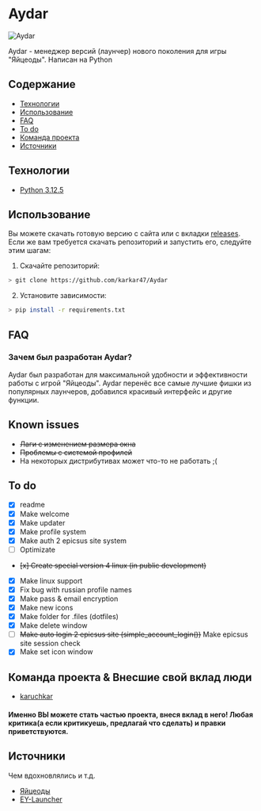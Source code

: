 # Aydar

![Aydar](https://github.com/karkar47/Aydar/blob/main/media/icons/png/aydar-full-white.png)

Aydar - менеджер версий (лаунчер) нового поколения для игры "Яйцеоды". Написан на Python

## Содержание
- [Технологии](#технологии)
- [Использование](#использование)
- [FAQ](#faq)
- [To do](#to-do)
- [Команда проекта](#команда-проекта)
- [Источники](#источники)

## Технологии
- [Python 3.12.5](https://www.python.org/downloads/release/python-3125/)

## Использование
Вы можете скачать готовую версию с сайта или с вкладки [releases](https://github.com/karkar47/Aydar/releases). Если же вам требуется скачать репозиторий и запустить его, следуйте этим шагам:

1. Скачайте репозиторий:
```sh
> git clone https://github.com/karkar47/Aydar
```

2. Установите зависимости:
```sh
> pip install -r requirements.txt
```

## FAQ 
<!--В этом разделе вы можете найти ответы на самые часто задаваемые вопросы.-->

### Зачем был разработан Aydar?
Aydar был разработан для максимальной удобности и эффективности работы с игрой "Яйцеоды". Aydar перенёс все самые лучшие фишки из популярных лаунчеров, добавился красивый интерфейс и другие функции.

## Known issues
- ~~Лаги с изменением размера окна~~
- ~~Проблемы с системой профилей~~
- На некоторых дистрибутивах может что-то не работать ;(

## To do
- [x] readme
- [x] Make welcome
- [x] Make updater
- [x] Make profile system
- [x] Make auth 2 epicsus site system
- [ ] Optimizate
- ~~[x] Create special version 4 linux (in public development)~~
- [x] Make linux support
- [x] Fix bug with russian profile names
- [x] Make pass & email encryption
- [x] Make new icons
- [x] Make folder for .files (dotfiles)
- [x] Make delete window
- [ ] ~~Make auto login 2 epicsus site (simple_account_login())~~ Make epicsus site session check
- [x] Make set icon window

## Команда проекта & Внесшие свой вклад люди

- [karuchkar](https://github.com/karkar47)

#### Именно **ВЫ** можете стать частью проекта, внеся вклад в него! Любая критика(а если критикуешь, предлагай что сделать) и правки приветствуются.

## Источники
Чем вдохновлялись и т.д.
- [Яйцеоды](https://epicsusgames.ru)
- [EY-Launcher](https://discord.gg/DQCdUA7Pgm)
